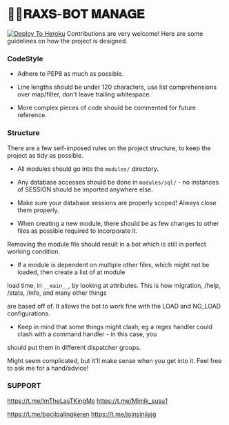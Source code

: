 # 👩‍💻𝐑𝐀𝐗𝐒-𝐁𝐎𝐓 𝐌𝐀𝐍𝐀𝐆𝐄

[![Deploy To Heroku](https://telegra.ph/file/176dcada40ff3d0b19d9d.jpg)](https://dashboard.heroku.com/new?template=https://github.com/Rakaxyxz/RakaManage)
Contributions are very welcome! Here are some guidelines on how the project is designed.

### CodeStyle

- Adhere to PEP8 as much as possible.

- Line lengths should be under 120 characters, use list comprehensions over map/filter, don't leave trailing whitespace.

- More complex pieces of code should be commented for future reference.

### Structure

There are a few self-imposed rules on the project structure, to keep the project as tidy as possible.

- All modules should go into the `modules/` directory.

- Any database accesses should be done in `modules/sql/` - no instances of SESSION should be imported anywhere else.

- Make sure your database sessions are properly scoped! Always close them properly.

- When creating a new module, there should be as few changes to other files as possible required to incorporate it.

Removing the module file should result in a bot which is still in perfect working condition.

- If a module is dependent on multiple other files, which might not be loaded, then create a list of at module

load time, in `__main__`, by looking at attributes. This is how migration, /help, /stats, /info, and many other things

are based off of. It allows the bot to work fine with the LOAD and NO_LOAD configurations.

- Keep in mind that some things might clash; eg a regex handler could clash with a command handler - in this case, you 

should put them in different dispatcher groups.

Might seem complicated, but it'll make sense when you get into it. Feel free to ask me for a hand/advice!


### SUPPORT
https://t.me/ImTheLasTKingMs  https://t.me/Mimik_susu1

https://t.me/bocilpalingkeren https://t.me/joinsiniiajg



